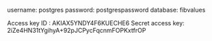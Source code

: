 username: postgres
password: postgrespassword
database: fibvalues

Access key ID : AKIAX5YNDY4F6KUECHE6
Secret access key: 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